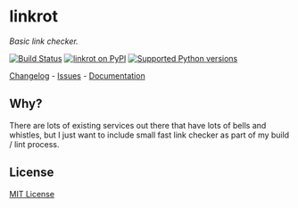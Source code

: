 # linkrot

_Basic link checker._

[![Build Status](https://img.shields.io/github/actions/workflow/status/metaist/linkrot/.github/workflows/ci.yaml?branch=main&style=for-the-badge)](https://github.com/metaist/linkrot/actions)
[![linkrot on PyPI](https://img.shields.io/pypi/v/linkrot.svg?color=blue&style=for-the-badge)](https://pypi.org/project/linkrot)
[![Supported Python versions](https://img.shields.io/pypi/pyversions/linkrot?style=for-the-badge)](https://pypi.org/project/linkrot)

[Changelog] - [Issues] - [Documentation]

[changelog]: https://github.com/metaist/linkrot/blob/main/CHANGELOG.md
[issues]: https://github.com/metaist/linkrot/issues
[documentation]: https://metaist.github.io/linkrot/

## Why?

There are lots of existing services out there that have lots of bells and whistles, but I just want to include small fast link checker as part of my build / lint process.

## License

[MIT License](https://github.com/metaist/linkrot/blob/main/LICENSE.md)
